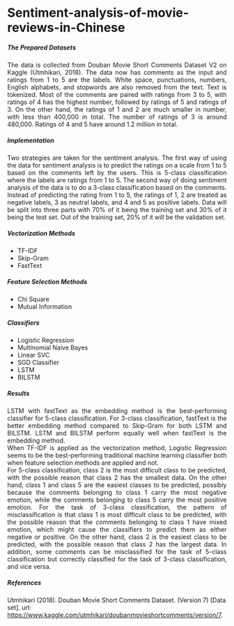 # Sentiment-analysis-of-movie-reviews-in-Chinese
##### The Prepared Datasets
<p align="justify">
The data is collected from Douban Movie Short Comments Dataset V2 on Kaggle (Utmhikari, 2018). The data now has comments as the input and ratings from 1 to 5 are the labels. White space, punctuations, numbers, English alphabets, and stopwords are also removed from the text. Text is tokenized. Most of the comments are paired with ratings from 3 to 5, with ratings of 4 has the highest number, followed by ratings of 5 and ratings of 3. On the other hand, the ratings of 1 and 2 are much smaller in number, with less than 400,000 in total. The number of ratings of 3 is around 480,000. Ratings of 4 and 5 have around 1.2 million in total.
</p>

##### Implementation
<p align="justify">
Two strategies are taken for the sentiment analysis. The first way of using the data for sentiment analysis is to predict the ratings on a scale from 1 to 5 based on the comments left by the users. This is 5-class classification where the labels are ratings from 1 to 5. The second way of doing sentiment analysis of the data is to do a 3-class classification based on the comments. Instead of predicting the rating from 1 to 5, the ratings of 1, 2 are treated as negative labels, 3 as neutral labels, and 4 and 5 as positive labels. Data will be split into three parts with 70% of it being the training set and 30% of it being the test set. Out of the training set, 20% of it will be the validation set.
</p>

##### Vectorization Methods
* TF-IDF
* Skip-Gram
* FastText

##### Feature Selection Methods
* Chi Square
* Mutual Information

##### Classifiers
* Logistic Regression
* Multinomial Naive Bayes
* Linear SVC
* SGD Classifier
* LSTM
* BILSTM

##### Results
<p align="justify">
LSTM with fastText as the embedding method is the best-performing classifier for 5-class classification. For 3-class classification, fastText is the better embedding method compared to Skip-Gram for both LSTM and BILSTM. LSTM and BILSTM perform equally well when fastText is the embedding method. <br/>
When TF-IDF is applied as the vectorization method, Logistic Regression seems to be the best-performing traditional machine learning classifier both when feature selection methods are applied and not. <br/>
For 5-class classification, class 2 is the most difficult class to be predicted, with the possible reason that class 2 has the smallest data. On the other hand, class 1 and class 5 are the easiest classes to be predicted, possibly because the comments belonging to class 1 carry the most negative emotion, while the comments belonging to class 5 carry the most positive emotion. For the task of 3-class classification, the pattern of misclassification is that class 1 is most difficult class to be predicted, with the possible reason that the comments belonging to class 1 have mixed emotion, which might cause the classifiers to predict them as either negative or positive. On the other hand, class 2 is the easiest class to be predicted, with the possible reason that class 2 has the largest data. In addition, some comments can be misclassified for the task of 5-class classification but correctly classified for the task of 3-class classification, and vice versa.
</p>

##### References
Utmhikari (2018). Douban Movie Short Comments Dataset. (Version 7) [Data set]. url: https://www.kaggle.com/utmhikari/doubanmovieshortcomments/version/7.

